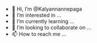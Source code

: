 
- 👋 Hi, I’m @Kalyannannepaga
- 👀 I’m interested in ...
- 🌱 I’m currently learning ...
- 💞️ I’m looking to collaborate on ...
- 📫 How to reach me ...

<!---
Kalyannannepaga/Kalyannannepaga is a ✨ special ✨ repository because its `README.md` (this file) appears on your GitHub profile.
You can click the Preview link to take a look at your changes.
--->
